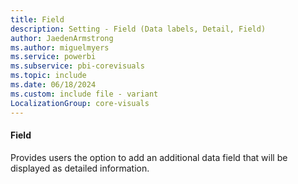 ```yaml
---
title: Field
description: Setting - Field (Data labels, Detail, Field)
author: JaedenArmstrong
ms.author: miguelmyers
ms.service: powerbi
ms.subservice: pbi-corevisuals
ms.topic: include
ms.date: 06/18/2024
ms.custom: include file - variant
LocalizationGroup: core-visuals
---
```

#### Field

Provides users the option to add an additional data field that will be displayed as detailed information.
